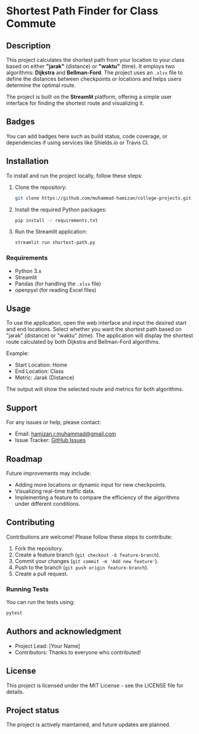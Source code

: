 
# Shortest Path Finder for Class Commute

## Description
This project calculates the shortest path from your location to your class based on either **"jarak"** (distance) or **"waktu"** (time). It employs two algorithms: **Dijkstra** and **Bellman-Ford**. The project uses an `.xlsx` file to define the distances between checkpoints or locations and helps users determine the optimal route.

The project is built on the **Streamlit** platform, offering a simple user interface for finding the shortest route and visualizing it.

## Badges
You can add badges here such as build status, code coverage, or dependencies if using services like Shields.io or Travis CI.

## Installation
To install and run the project locally, follow these steps:

1. Clone the repository:
   ```bash
   git clone https://github.com/muhammad-hamizan/college-projects.git
   ```

2. Install the required Python packages:
   ```bash
   pip install -r requirements.txt
   ```

3. Run the Streamlit application:
   ```bash
   streamlit run shortest-path.py
   ```

### Requirements
- Python 3.x
- Streamlit
- Pandas (for handling the `.xlsx` file)
- openpyxl (for reading Excel files)

## Usage
To use the application, open the web interface and input the desired start and end locations. Select whether you want the shortest path based on "jarak" (distance) or "waktu" (time). The application will display the shortest route calculated by both Dijkstra and Bellman-Ford algorithms.

Example:
- Start Location: Home
- End Location: Class
- Metric: Jarak (Distance)

The output will show the selected route and metrics for both algorithms.

## Support
For any issues or help, please contact:

- Email: hamizan.r.muhammad@gmail.com
- Issue Tracker: [GitHub Issues](link_to_github_issues)

## Roadmap
Future improvements may include:
- Adding more locations or dynamic input for new checkpoints.
- Visualizing real-time traffic data.
- Implementing a feature to compare the efficiency of the algorithms under different conditions.

## Contributing
Contributions are welcome! Please follow these steps to contribute:

1. Fork the repository.
2. Create a feature branch (`git checkout -b feature-branch`).
3. Commit your changes (`git commit -m 'Add new feature'`).
4. Push to the branch (`git push origin feature-branch`).
5. Create a pull request.

### Running Tests
You can run the tests using:
```bash
pytest
```

## Authors and acknowledgment
- Project Lead: [Your Name]
- Contributors: Thanks to everyone who contributed!

## License
This project is licensed under the MIT License - see the LICENSE file for details.

## Project status
The project is actively maintained, and future updates are planned.
